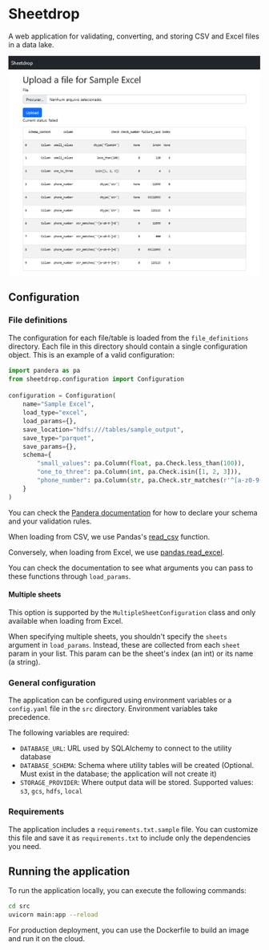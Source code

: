 # Sheetdrop

A web application for validating, converting, and storing CSV and Excel files in a data lake.

![Sample UI](docs/sample.png?raw=true)

## Configuration

### File definitions

The configuration for each file/table is loaded from the `file_definitions` directory. Each file in this directory should contain a single configuration object. This is an example of a valid configuration:
```python
import pandera as pa
from sheetdrop.configuration import Configuration

configuration = Configuration(
    name="Sample Excel",
    load_type="excel",
    load_params={},
    save_location="hdfs:///tables/sample_output",
    save_type="parquet",
    save_params={},
    schema={
        "small_values": pa.Column(float, pa.Check.less_than(100)),
        "one_to_three": pa.Column(int, pa.Check.isin([1, 2, 3])),
        "phone_number": pa.Column(str, pa.Check.str_matches(r'^[a-z0-9-]+$')),
    }
)
```
You can check the [Pandera documentation](https://pandera.readthedocs.io/en/stable/) for how to declare your schema and your validation rules.

When loading from CSV, we use Pandas's [read_csv](https://pandas.pydata.org/pandas-docs/stable/reference/api/pandas.read_csv.html) function. 

Conversely, when loading from Excel, we use [pandas.read_excel](https://pandas.pydata.org/pandas-docs/stable/reference/api/pandas.read_excel.html).

You can check the documentation to see what arguments you can pass to these functions through `load_params`.

#### Multiple sheets

This option is supported by the `MultipleSheetConfiguration` class and only available when loading from Excel.

When specifying multiple sheets, you shouldn't specify the `sheets` argument in `load_params`. Instead, these are collected from each `sheet` param in your list. This param can be the sheet's index (an int) or its name (a string).

### General configuration

The application can be configured using environment variables or a `config.yaml` file in the `src` directory. Environment variables take precedence.

The following variables are required:

- `DATABASE_URL`: URL used by SQLAlchemy to connect to the utility database
- `DATABASE_SCHEMA`: Schema where utility tables will be created (Optional. Must exist in the database; the application will not create it)
- `STORAGE_PROVIDER`: Where output data will be stored. Supported values: `s3`, `gcs`, `hdfs`, `local`

### Requirements

The application includes a `requirements.txt.sample` file. You can customize this file and save it as `requirements.txt` to include only the dependencies you need.

## Running the application

To run the application locally, you can execute the following commands:
```bash	
cd src
uvicorn main:app --reload
```

For production deployment, you can use the Dockerfile to build an image and run it on the cloud.
